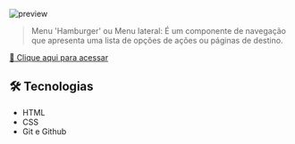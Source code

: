 ![preview](./.github/gif-projeto.gif)

> Menu 'Hamburger' ou Menu lateral: É um componente de navegação que apresenta uma lista de opções de ações ou páginas de destino.


[🔗 Clique aqui para acessar](https://priscilarodriguess.github.io/Menu-Hamburger/)

## 🛠 Tecnologias

- HTML
- CSS
- Git e Github